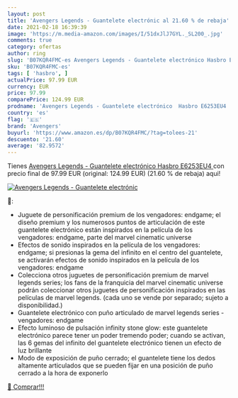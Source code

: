 ```yaml
---
layout: post
title: 'Avengers Legends - Guantelete electrónic al 21.60 % de rebaja'
date: 2021-02-18 16:39:39
image: 'https://m.media-amazon.com/images/I/51dxJlJ7GYL._SL200_.jpg'
comments: true
category: ofertas
author: ring
slug: 'B07KQR4FMC-es Avengers Legends - Guantelete electrónico Hasbro E6253EU4'
sku: 'B07KQR4FMC-es'
tags: [ 'hasbro', ]
actualPrice: 97.99 EUR
currency: EUR
price: 97.99
comparePrice: 124.99 EUR
prodname: 'Avengers Legends - Guantelete electrónico  Hasbro E6253EU4 '
country: 'es'
flag: '🇪🇸'
brand: 'Avengers'
buyurl: 'https://www.amazon.es/dp/B07KQR4FMC/?tag=tolees-21'
descuento: '21.60'
average: '82.9572'
---
```


Tienes [Avengers Legends - Guantelete electrónico  Hasbro E6253EU4 ](https://www.amazon.es/dp/B07KQR4FMC/?tag=tolees-21) con precio final de  97.99 EUR (original: 124.99 EUR) (21.60 %  de rebaja) aqui!

[![Avengers Legends - Guantelete electrónic](https://m.media-amazon.com/images/I/51dxJlJ7GYL._SL200_.jpg)](https://www.amazon.es/dp/B07KQR4FMC/?tag=tolees-21)

🔎:

- Juguete de personificación premium de los vengadores: endgame; el diseño premium y los numerosos puntos de articulación de este guantelete electrónico están inspirados en la película de los vengadores: endgame, parte del marvel cinematic universe
- Efectos de sonido inspirados en la película de los vengadores: endgame; si presionas la gema del infinito en el centro del guantelete, se activarán efectos de sonido inspirados en la película de los vengadores: endgame
- Colecciona otros juguetes de personificación premium de marvel legends series; los fans de la franquicia del marvel cinematic universe podrán coleccionar otros juguetes de personificación inspirados en las películas de marvel legends. (cada uno se vende por separado; sujeto a disponibilidad.)
- Guantelete electrónico con puño articulado de marvel legends series - vengadores: endgame
- Efecto luminoso de pulsación infinity stone glow: este guantelete electrónico parece tener un poder tremendo poder; cuando se activan, las 6 gemas del infinito del guantelete electrónico tienen un efecto de luz brillante
- Modo de exposición de puño cerrado; el guantelete tiene los dedos altamente articulados que se pueden fijar en una posición de puño cerrado a la hora de exponerlo

[🛒 Comprar!!!](https://www.amazon.es/dp/B07KQR4FMC/?tag=tolees-21)
